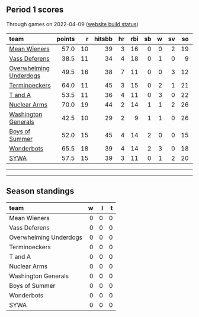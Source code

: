 

## Period 1 scores

Through games on 2022-04-09 ([website build status](https://github.com/brian-bot/pl-site/actions))


|team                                              | points|  r| hitsbb| hr| rbi| sb|  w| sv| so|   era|  whip|
|:-------------------------------------------------|------:|--:|------:|--:|---:|--:|--:|--:|--:|-----:|-----:|
|[Mean Wieners](./meanwieners)                     |   57.0| 10|     39|  3|  16|  0|  0|  2| 19| 1.200| 1.067|
|[Vass Deferens](./vassdeferens)                   |   38.5| 11|     34|  4|  18|  0|  1|  0|  9| 6.000| 1.556|
|[Overwhelming Underdogs](./overwhelmingunderdogs) |   49.5| 16|     38|  7|  11|  0|  0|  3| 12| 4.263| 1.342|
|[Terminoeckers](./terminoeckers)                  |   64.0| 11|     45|  3|  15|  0|  2|  1| 21| 2.348| 1.217|
|[T and A](./tanda)                                |   53.5| 11|     36|  4|  11|  0|  3|  0| 22| 5.961| 0.935|
|[Nuclear Arms](./nucleararms)                     |   70.0| 19|     44|  2|  14|  1|  1|  2| 26| 3.566| 1.075|
|[Washington Generals](./washingtongenerals)       |   42.5| 10|     29|  2|   9|  1|  1|  0| 26| 2.941| 1.248|
|[Boys of Summer](./boysofsummer)                  |   52.0| 15|     45|  4|  14|  2|  0|  0| 15| 5.838| 1.378|
|[Wonderbots](./wonderbots)                        |   65.5| 18|     39|  4|  14|  2|  3|  0| 18| 4.190| 1.086|
|[SYWA](./sywa)                                    |   57.5| 15|     39|  3|  11|  0|  1|  2| 20| 4.030| 0.985|

* * *
* * *

## Season standings


|team                   |  w|  l|  t|
|:----------------------|--:|--:|--:|
|Mean Wieners           |  0|  0|  0|
|Vass Deferens          |  0|  0|  0|
|Overwhelming Underdogs |  0|  0|  0|
|Terminoeckers          |  0|  0|  0|
|T and A                |  0|  0|  0|
|Nuclear Arms           |  0|  0|  0|
|Washington Generals    |  0|  0|  0|
|Boys of Summer         |  0|  0|  0|
|Wonderbots             |  0|  0|  0|
|SYWA                   |  0|  0|  0|



